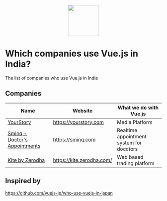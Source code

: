 <p align="center"><a href="https://vuejs.org" target="_blank"><img width="100"src="https://vuejs.org/images/logo.png"></a></p>

# Which companies use Vue.js in India?
The list of companies who use Vue.js in India

## Companies

Name | Website | What we do with Vue.js
------------ | ------- | -------
[YourStory](https://yourstory.com) | https://yourstory.com | Media Platform
[Sminq - Doctor's Appointments](https://www.sminq.com) | https://sminq.com | Realtime appointment system for docctors
[Kite by Zerodha](https://kite.zerodha.com/) | https://kite.zerodha.com/ | Web based trading platform

## Inspired by
https://github.com/vuejs-jp/who-use-vuejs-in-japan
